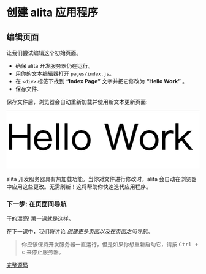 # 创建 alita 应用程序

## 编辑页面

让我们尝试编辑这个初始页面。

- 确保 alita 开发服务器仍在运行。
- 用你的文本编辑器打开 `pages/index.js`。
- 在 `<div>` 标签下找到 **“Index Page”** 文字并把它修改为 **“Hello Work”** 。
- 保存文件.

保存文件后，浏览器会自动重新加载并使用新文本更新页面:

![学习 alita](../../../assets/learn/create-alita-app/learn-alita.png)

alita 开发服务器具有热加载功能。当你对文件进行修改时，alita 会自动在浏览器中应用这些更改。无需刷新！这将帮助你快速迭代应用程序。

### 下一步: 在页面间导航

干的漂亮! 第一课就是这样。

在下一课中，我们将讨论 _创建更多页面以及在页面之间导航_。

> 你应该保持开发服务器一直运行，但是如果你想重新启动它，请按 <kbd>Ctrl + c</kbd> 来停止服务器。

[完整源码](https://github.com/alitajs/learn-alita-demo/tree/step2-create-alita-app-editing-the-page)
